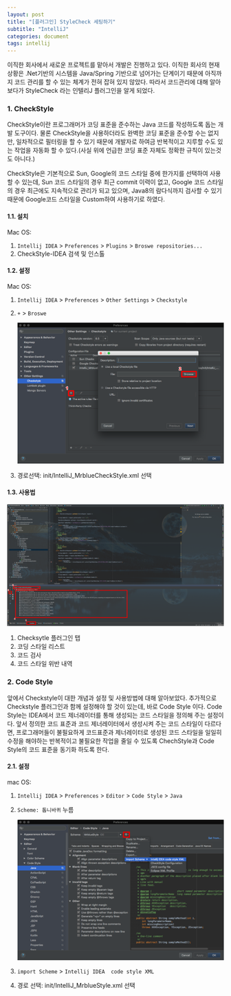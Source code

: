 ```yaml
---
layout: post
title: "[플러그인] StyleCheck 세팅하기"
subtitle: "IntelliJ"
categories: document
tags: intellij
---
```




이직한 회사에서 새로운 프로젝트를 맡아서 개발은 진행하고 있다. 이직한 회사의 현재 상황은 .Net기반의 시스템을 Java/Spring 기반으로 넘어가는 단계이기 때문에 아직까지 코드 관리를 할 수 있는 체계가 전혀 잡혀 있지 않았다. 따라서 코드관리에 대해 알아보다가 StyleCheck 라는 인텔리J 플러그인을 알게 되었다.

### 1. CheckStyle

CheckStyle이란 프로그래머가 코딩 표준을 준수하는 Java 코드를 작성하도록 돕는 개발 도구이다.  물론 CheckStyle을 사용하더라도 완벽한 코딩 표준을 준수할 수는 없지만, 일차적으로 필터링을 할 수 있기 때문에 개발자로 하여금 반복적이고 지루할 수도 있는 작업을 자동화 할 수 있다.(사실 위에 언급한 코딩  표준 자체도 정확한 규칙이 있는것도 아니다.)

CheckStyle은 기본적으로 Sun, Google의 코드 스타일 중에 한가지를 선택하여 사용할 수 있는데, Sun 코드 스타일의 경우 최근 commit 이력이 없고, Google 코드 스타일의 경우 최근에도 지속적으로 관리가 되고 있으며, Java8의 람다식까지 검사할 수 있기 때문에 Google코드 스타일을 Custom하여 사용하기로 하였다.



#### 1.1. 설치

Mac OS:

1. `Intellij IDEA` > `Preferences` > `Plugins` > `Broswe repositories...` 
2. CheckStyle-IDEA 검색 및 인스톨

#### 1.2. 설정

Mac OS:

1. `Intellij IDEA` > `Preferences` > `Other Settings` > `Checkstyle`

2. `+` > `Broswe`

   ![1](images/2018/0119_01_01.png)

3. 경로선택: init/IntelliJ_MrblueCheckStyle.xml 선택

#### 1.3. 사용법

![2](images/2018/0119_01_02.png)

1. Checksytle 플러그인  탭
2. 코딩 스타일 리스트
3. 코드 검사
4. 코드 스타일 위반 내역





### 2. Code Style

앞에서 Checkstyle이 대한 개념과 설정 및 사용방법에 대해 알아보았다. 추가적으로 Checkstyle 플러그인과 함께 설정해야 할 것이 있는데, 바로 Code Style 이다. Code Style는 IDEA에서 코드 제너레이터를 통해 생성되는 코드 스타일을 정의해 주는 설정이다. 앞서 정의한 코드 표준과 코드 제너레이터에서 생성시켜 주는 코드 스타일이 다르다면, 프로그래머들이 불필요하게 코드표준과 제너레이터로 생성된 코드 스타일을 일일히 수정을 해야하는 반복적이고 불필요한 작업을 줄일 수 있도록 ChechStyle과 Code Style의 코드 표준을 동기화 하도록 한다.

#### 2.1. 설정

mac OS:

1. `Intellij IDEA` > `Preferences` > `Editor` > `Code Style` > `Java`

2. `Scheme: 톱니바퀴` 누름

   ![3](images/2018/0119_01_03.png)

3. `import Scheme` > `Intellij IDEA  code style XML`

4. 경로 선택: init/IntelliJ_MrblueStyle.xml 선택

   ​
